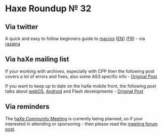 [_template]: roundup.html
# Haxe Roundup № 32

## Via twitter
A quick and easy to follow beginners guide to [macros][link 1] [[EN][link 2]] [[FR][link 3]] - via [razaina][link 4]

## Via haXe mailing list
If your working with archives, especially with CPP then the following post covers a lot of errors and fixes, also some AS3 specific info - [Original Post][link 5] 

If you want to keep up to date on the haXe mobile front, the following post talks about [webOS][link 6], [Android][link 7] and Flash developments - [Original Post][link 8]

## Via reminders

The [haXe Community Meeting][link 9] is currently being planned, so if your interested in attending or sponsoring - then please read the [meeting forum post][link 10].

[link 1]: http://haxe.org/manual/macros "haXe Manual Macro's"
[link 2]: http://razaina.fr/tutorial-Macro,-first-try "Beginners Introduction to Macro's [EN] - Razaina.fr"
[link 3]: http://razaina.fr/tutoriel-Macro,-premier-essai "Introduction à la macro de débutants - Razaina.fr"
[link 4]: http://www.twitter.com/razaina "@razaina"
[link 5]: http://haxe.1354130.n2.nabble.com/Compression-in-HXCPP-td5998954.html "Compression in HXCPP - haXe Mailing List"
[link 6]: http://developer.palm.com/ "webOS Developer Home"
[link 7]: http://www.android.com/ "Android Developer Home"
[link 8]: http://haxe.1354130.n2.nabble.com/Better-file-handling-on-Android-multi-platform-C-project-for-FlashDevelop-td6010672.html "Better file handling on Android, multi-platform C++ project for FlashDevelop - haXe Mailing List"
[link 9]: http://haxe.org/forum/thread/2488 "haXe Community Meeting"
[link 10]: http://haxe.org/forum/thread/2488 "haXe Community Meeting"

